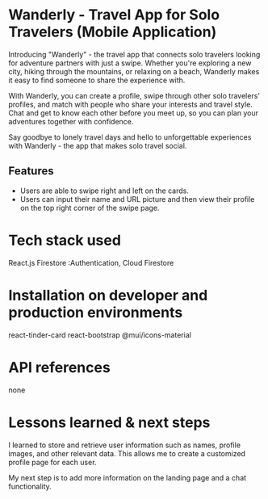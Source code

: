 
# Wanderly - Travel App for Solo Travelers (Mobile Application)


Introducing "Wanderly" - the travel app that connects solo travelers looking for adventure partners with just a swipe. Whether you're exploring a new city, hiking through the mountains, or relaxing on a beach, Wanderly makes it easy to find someone to share the experience with. 

With Wanderly, you can create a profile, swipe through other solo travelers' profiles, and match with people who share your interests and travel style. Chat and get to know each other before you meet up, so you can plan your adventures together with confidence. 

Say goodbye to lonely travel days and hello to unforgettable experiences with Wanderly - the app that makes solo travel social. 

## Features

- Users are able to swipe right and left on the cards.
- Users can input their name and URL picture and then view their profile on the top right corner of the swipe page.

# Tech stack used

React.js
Firestore :Authentication, Cloud Firestore

# Installation on developer and production environments

react-tinder-card
react-bootstrap
@mui/icons-material

# API references

none

# Lessons learned & next steps

I learned to store and retrieve user information such as names, profile images, and other relevant data. This allows me to create a customized profile page for each user.

My next step is to add more information on the landing page and a chat functionality.


